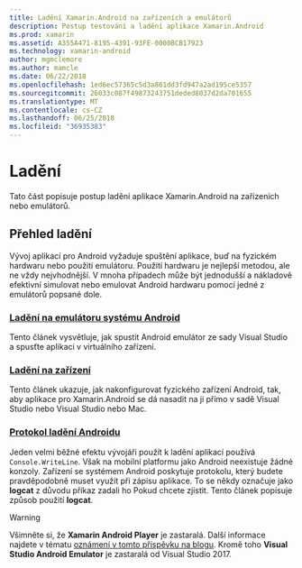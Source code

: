 ```yaml
---
title: Ladění Xamarin.Android na zařízeních a emulátorů
description: Postup testování a ladění aplikace Xamarin.Android
ms.prod: xamarin
ms.assetid: A355A471-8195-4391-93FE-0000BCB17923
ms.technology: xamarin-android
author: mgmclemore
ms.author: mamcle
ms.date: 06/22/2018
ms.openlocfilehash: 1ed6ec57365c5d3a861dd3fd947a2ad195ce5357
ms.sourcegitcommit: 26033c087f49873243751deded8037d2da701655
ms.translationtype: MT
ms.contentlocale: cs-CZ
ms.lasthandoff: 06/25/2018
ms.locfileid: "36935383"
---
```

# <a name="debugging"></a>Ladění

Tato část popisuje postup ladění aplikace Xamarin.Android na zařízeních nebo emulátorů.

## <a name="debugging-overview"></a>Přehled ladění

Vývoj aplikací pro Android vyžaduje spuštění aplikace, buď na fyzickém hardwaru nebo použití emulátoru. Použití hardwaru je nejlepší metodou, ale ne vždy nejvhodnější. V mnoha případech může být jednodušší a nákladově efektivní simulovat nebo emulovat Android hardwaru pomocí jedné z emulátorů popsané dole.

### <a name="debugging-on-the-android-emulatorandroiddeploy-testdebuggingdebug-on-emulatormd"></a>[Ladění na emulátoru systému Android](~/android/deploy-test/debugging/debug-on-emulator.md)

Tento článek vysvětluje, jak spustit Android emulátor ze sady Visual Studio a spusťte aplikaci v virtuálního zařízení.

### <a name="debugging-on-a-deviceandroiddeploy-testdebuggingdebug-on-devicemd"></a>[Ladění na zařízení](~/android/deploy-test/debugging/debug-on-device.md)

Tento článek ukazuje, jak nakonfigurovat fyzického zařízení Android, tak, aby aplikace pro Xamarin.Android se dá nasadit na ji přímo v sadě Visual Studio nebo Visual Studio nebo Mac.

### <a name="android-debug-logandroiddeploy-testdebuggingandroid-debug-logmd"></a>[Protokol ladění Androidu](~/android/deploy-test/debugging/android-debug-log.md)

Jeden velmi běžné efektu vývojáři použít k ladění aplikací používá `Console.WriteLine`. Však na mobilní platformu jako Android neexistuje žádné konzoly. Zařízení se systémem Android poskytuje protokolu, který budete pravděpodobně muset využít při zápisu aplikace. To se někdy označuje jako **logcat** z důvodu příkaz zadali ho Pokud chcete zjistit. Tento článek popisuje způsob použití **logcat**.

> [!WARNING]
> Všimněte si, že **Xamarin Android Player** je zastaralá. Další informace najdete v tématu [oznámení v tomto příspěvku na blogu](https://blog.xamarin.com/live-from-dotnetconf-cycle-7-xamarin-studio-6-and-more/). Kromě toho **Visual Studio Android Emulator** je zastaralá od Visual Studio 2017.
